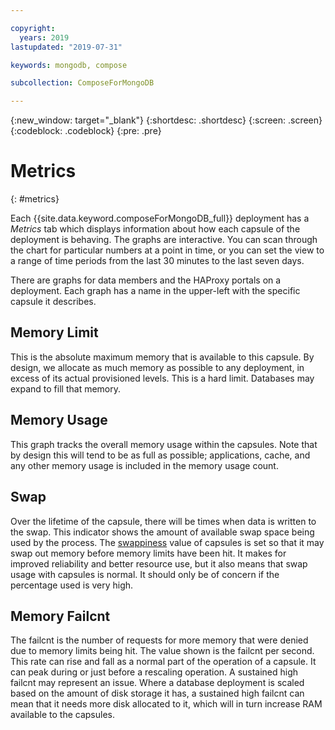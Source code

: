 ```yaml
---

copyright:
  years: 2019
lastupdated: "2019-07-31"

keywords: mongodb, compose

subcollection: ComposeForMongoDB

---
```


{:new_window: target="_blank"}
{:shortdesc: .shortdesc}
{:screen: .screen}
{:codeblock: .codeblock}
{:pre: .pre}


# Metrics
{: #metrics}

Each {{site.data.keyword.composeForMongoDB_full}} deployment has a _Metrics_ tab which displays information about how each capsule of the deployment is behaving. The graphs are interactive. You can scan through the chart for particular numbers at a point in time, or you can set the view to a range of time periods from the last 30 minutes to the last seven days.

There are graphs for data members and the HAProxy portals on a deployment. Each graph has a name in the upper-left with the specific capsule it describes. 

## Memory Limit

This is the absolute maximum memory that is available to this capsule. By design, we allocate as much memory as possible to any deployment, in excess of its actual provisioned levels. This is a hard limit. Databases may expand to fill that memory.

## Memory Usage

This graph tracks the overall memory usage within the capsules. Note that by design this will tend to be as full as possible; applications, cache, and any other memory usage is included in the memory usage count.

## Swap

Over the lifetime of the capsule, there will be times when data is written to the swap. This indicator shows the amount of available swap space being used by the process. The [swappiness](https://en.wikipedia.org/wiki/Swappiness) value of capsules is set so that it may swap out memory before memory limits have been hit. It makes for improved reliability and better resource use, but it also means that swap usage with capsules is normal. It should only be of concern if the percentage used is very high. 

## Memory Failcnt

The failcnt is the number of requests for more memory that were denied due to memory limits being hit. The value shown is the failcnt per second. This rate can rise and fall as a normal part of the operation of a capsule. It can peak during or just before a rescaling operation. A sustained high failcnt may represent an issue. Where a database deployment is scaled based on the amount of disk storage it has, a sustained high failcnt can mean that it needs more disk allocated to it, which will in turn increase RAM available to the capsules.